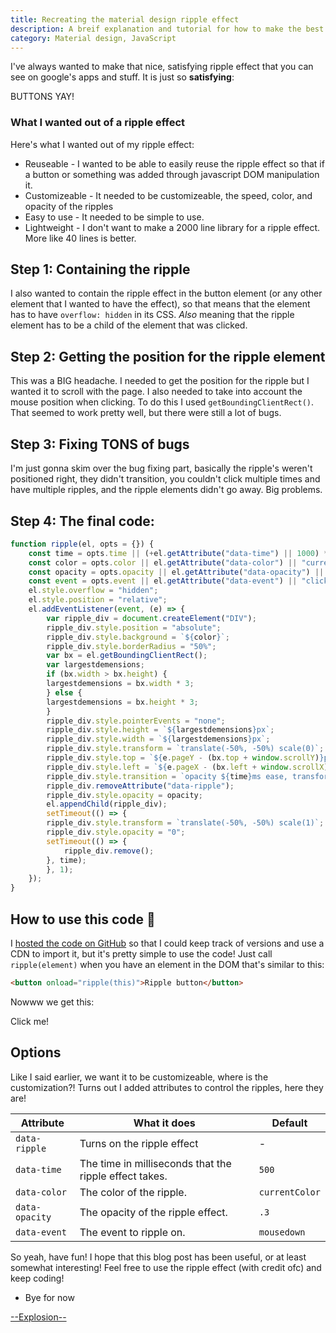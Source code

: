 ```yaml
---
title: Recreating the material design ripple effect
description: A breif explanation and tutorial for how to make the best buttons you've ever seen!
category: Material design, JavaScript
---
```


I've always wanted to make that nice, satisfying ripple effect that you can see on google's apps and stuff. It is just so **satisfying**:

<RippleButton class="w-full">BUTTONS YAY!</RippleButton>

### What I wanted out of a ripple effect
Here's what I wanted out of my ripple effect:

- Reuseable - I wanted to be able to easily reuse the ripple effect so that if a button or something was added through javascript DOM manipulation it. 
- Customizeable - It needed to be customizeable, the speed, color, and opacity of the ripples
- Easy to use - It needed to be simple to use.
- Lightweight - I don't want to make a 2000 line library for a ripple effect. More like 40 lines is better.  

## Step 1: Containing the ripple
I also wanted to contain the ripple effect in the button element (or any other element that I wanted to have the effect), so that means that the element has to have `overflow: hidden` in its CSS. _Also_ meaning that the ripple element has to be a child of the element that was clicked.

## Step 2: Getting the position for the ripple element
This was a BIG headache. I needed to get the position for the ripple but I wanted it to scroll with the page. I also needed to take into account the mouse position when clicking. To do this I used `getBoundingClientRect()`. That seemed to work pretty well, but there were still a lot of bugs.

## Step 3: Fixing TONS of bugs
I'm just gonna skim over the bug fixing part, basically the ripple's weren't positioned right, they didn't transition, you couldn't click multiple times and have multiple ripples, and the ripple elements didn't go away. Big problems. 

## Step 4: The final code:
```js
function ripple(el, opts = {}) {
    const time = opts.time || (+el.getAttribute("data-time") || 1000) * 3;
    const color = opts.color || el.getAttribute("data-color") || "currentColor";
    const opacity = opts.opacity || el.getAttribute("data-opacity") || ".3";
    const event = opts.event || el.getAttribute("data-event") || "click";
    el.style.overflow = "hidden";
    el.style.position = "relative";
    el.addEventListener(event, (e) => {
        var ripple_div = document.createElement("DIV");
        ripple_div.style.position = "absolute";
        ripple_div.style.background = `${color}`;
        ripple_div.style.borderRadius = "50%";
        var bx = el.getBoundingClientRect();
        var largestdemensions;
        if (bx.width > bx.height) {
        largestdemensions = bx.width * 3;
        } else {
        largestdemensions = bx.height * 3;
        }
        ripple_div.style.pointerEvents = "none";
        ripple_div.style.height = `${largestdemensions}px`;
        ripple_div.style.width = `${largestdemensions}px`;
        ripple_div.style.transform = `translate(-50%, -50%) scale(0)`;
        ripple_div.style.top = `${e.pageY - (bx.top + window.scrollY)}px`;
        ripple_div.style.left = `${e.pageX - (bx.left + window.scrollX)}px`;
        ripple_div.style.transition = `opacity ${time}ms ease, transform ${time}ms ease`;
        ripple_div.removeAttribute("data-ripple");
        ripple_div.style.opacity = opacity;
        el.appendChild(ripple_div);
        setTimeout(() => {
        ripple_div.style.transform = `translate(-50%, -50%) scale(1)`;
        ripple_div.style.opacity = "0";
        setTimeout(() => {
            ripple_div.remove();
        }, time);
        }, 1);
    });
}
```

## How to use this code 🤦

I [hosted the code on GitHub](https://github.com/explosion-scratch/ripple) so that I could keep track of versions and use a CDN to import it, but it's pretty simple to use the code! Just call `ripple(element)` when you have an element in the DOM that's similar to this:
```html
<button onload="ripple(this)">Ripple button</button>
```
Nowww we get this:

<RippleButton class="w-full">Click me!</RippleButton>


## Options
Like I said earlier, we want it to be customizeable, where is the customization?! Turns out I added attributes to control the ripples, here they are!

| Attribute      | What it does                                           | Default        |
|----------------|--------------------------------------------------------|----------------|
| `data-ripple`  | Turns on the ripple effect                             | -              |
| `data-time`    | The time in milliseconds that the ripple effect takes. | `500`          |
| `data-color`   | The color of the ripple.                               | `currentColor` |
| `data-opacity` | The opacity of the ripple effect.                      | `.3`           |
| `data-event`   | The event to ripple on.                                | `mousedown`    |

So yeah, have fun! I hope that this blog post has been useful, or at least somewhat interesting! Feel free to use the ripple effect (with credit ofc) and keep coding!

- Bye for now

[--Explosion--](https://notes.explosionscratc.repl.co/Explosion-Scratch)